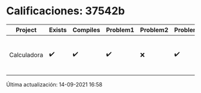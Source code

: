 # Calificaciones: 37542b
|Project|Exists|Compiles|Problem1|Problem2|Problem3|Extra|CommitHash|CommitDate|CheckDate|Comments|DueDate|Grade|
|-|-|-|-|-|-|-|-|-|-|-|-|-|
|Calculadora|✔️|✔️|✔️|❌|✔️|✔️|0fa0c65966bbedaec0226f33d729977cfbd3d5de|14-09-2021 16:01:18|14-09-2021 16:57:43|No implementaste operaciones con números flotantes|17-09-2021 21:00:00|10.0|

Última actualización: 14-09-2021 16:58